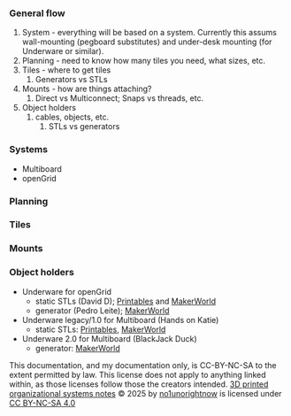 ### General flow

1. System - everything will be based on a system. Currently this assums wall-mounting (pegboard substitutes) and under-desk mounting (for Underware or similar).
1. Planning - need to know how many tiles you need, what sizes, etc.
1. Tiles - where to get tiles
	1. Generators vs STLs
1. Mounts - how are things attaching?
	1. Direct vs Multiconnect; Snaps vs threads, etc.
1. Object holders
	1. cables, objects, etc.
		1. STLs vs generators

### Systems

- Multiboard
- openGrid

### Planning

### Tiles

### Mounts

### Object holders

- Underware for openGrid
	- static STLs (David D); [Printables](https://www.printables.com/model/1214427-underware-for-opengrid-manage-your-cables-lite-ly) and [MakerWorld](https://makerworld.com/en/models/1175037-underware-for-opengrid)
	- generator (Pedro Leite); [MakerWorld](https://makerworld.com/en/models/1329404-underware-for-opengrid-customizer-beta)
- Underware legacy/1.0 for Multiboard (Hands on Katie)
	- static STLs: [Printables](https://www.printables.com/model/941161-underware-the-ultimate-cable-management-solution), [MakerWorld](https://makerworld.com/en/models/545105-underware-the-ultimate-cable-management-solution)
- Underware 2.0 for Multiboard (BlackJack Duck)
  	- generator: [MakerWorld](https://makerworld.com/en/models/783010-underware-2-0-infinite-cable-management)




This documentation, and my documentation only, is CC-BY-NC-SA to the extent permitted by law. This license does not apply to anything linked within, as those licenses follow those the creators intended.
<a href="https://github.com/no1unorightnow/misc/blob/main/3DP/notes-about-org-systems.md">3D printed organizational systems notes</a> © 2025 by <a href="https://github.com/no1unorightnow">no1unorightnow</a> is licensed under <a href="https://creativecommons.org/licenses/by-nc-sa/4.0/">CC BY-NC-SA 4.0</a><img src="https://mirrors.creativecommons.org/presskit/icons/cc.svg" alt="" style="max-width: 1em;max-height:1em;margin-left: .2em;"><img src="https://mirrors.creativecommons.org/presskit/icons/by.svg" alt="" style="max-width: 1em;max-height:1em;margin-left: .2em;"><img src="https://mirrors.creativecommons.org/presskit/icons/nc.svg" alt="" style="max-width: 1em;max-height:1em;margin-left: .2em;"><img src="https://mirrors.creativecommons.org/presskit/icons/sa.svg" alt="" style="max-width: 1em;max-height:1em;margin-left: .2em;">
